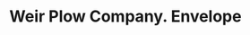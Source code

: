 ---
doi: 10.7916/D84X6KZF
date_other: '1894'
date_other_textual: '1894'
form: printed ephemera
genre:
- Envelopes
name:
- Weir Plow Company
object_in_context_url: https://biggert.cul.columbia.edu/items/view/ave_biggert_01746
subject_hierarchical_geographic:
- Monmouth, Illinois, United States
subject_name:
- Weir Plow Company
title: Weir Plow Company. Envelope
sort_title: Weir Plow Company. Envelope
call_number: ave_biggert_01746
coordinates:
- 40.91166666666666,-90.64444444444445
pid: ave_biggert_01746
identifiers: ave_biggert_01746
thumbnail: https://derivativo-1.library.columbia.edu/iiif/2/ldpd:490848/full/!256,256/0/native.jpg
permalink: "/biggert/ave_biggert_01746/"
layout: iiif-image-page
---